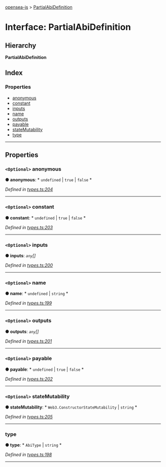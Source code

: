 [opensea-js](../README.md) > [PartialAbiDefinition](../interfaces/partialabidefinition.md)

# Interface: PartialAbiDefinition

## Hierarchy

**PartialAbiDefinition**

## Index

### Properties

* [anonymous](partialabidefinition.md#anonymous)
* [constant](partialabidefinition.md#constant)
* [inputs](partialabidefinition.md#inputs)
* [name](partialabidefinition.md#name)
* [outputs](partialabidefinition.md#outputs)
* [payable](partialabidefinition.md#payable)
* [stateMutability](partialabidefinition.md#statemutability)
* [type](partialabidefinition.md#type)

---

## Properties

<a id="anonymous"></a>

### `<Optional>` anonymous

**● anonymous**: * `undefined` &#124; `true` &#124; `false`
*

*Defined in [types.ts:204](https://github.com/ProjectOpenSea/opensea-js/blob/5f20f11/src/types.ts#L204)*

___
<a id="constant"></a>

### `<Optional>` constant

**● constant**: * `undefined` &#124; `true` &#124; `false`
*

*Defined in [types.ts:203](https://github.com/ProjectOpenSea/opensea-js/blob/5f20f11/src/types.ts#L203)*

___
<a id="inputs"></a>

### `<Optional>` inputs

**● inputs**: *`any`[]*

*Defined in [types.ts:200](https://github.com/ProjectOpenSea/opensea-js/blob/5f20f11/src/types.ts#L200)*

___
<a id="name"></a>

### `<Optional>` name

**● name**: * `undefined` &#124; `string`
*

*Defined in [types.ts:199](https://github.com/ProjectOpenSea/opensea-js/blob/5f20f11/src/types.ts#L199)*

___
<a id="outputs"></a>

### `<Optional>` outputs

**● outputs**: *`any`[]*

*Defined in [types.ts:201](https://github.com/ProjectOpenSea/opensea-js/blob/5f20f11/src/types.ts#L201)*

___
<a id="payable"></a>

### `<Optional>` payable

**● payable**: * `undefined` &#124; `true` &#124; `false`
*

*Defined in [types.ts:202](https://github.com/ProjectOpenSea/opensea-js/blob/5f20f11/src/types.ts#L202)*

___
<a id="statemutability"></a>

### `<Optional>` stateMutability

**● stateMutability**: * `Web3.ConstructorStateMutability` &#124; `string`
*

*Defined in [types.ts:205](https://github.com/ProjectOpenSea/opensea-js/blob/5f20f11/src/types.ts#L205)*

___
<a id="type"></a>

###  type

**● type**: * `AbiType` &#124; `string`
*

*Defined in [types.ts:198](https://github.com/ProjectOpenSea/opensea-js/blob/5f20f11/src/types.ts#L198)*

___

